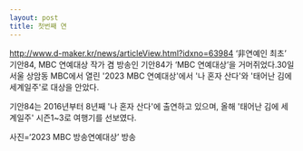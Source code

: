 ```yaml
---
layout: post
title: 첫번째 연
---
```

http://www.d-maker.kr/news/articleView.html?idxno=63984
‘非연예인 최초’ 기안84, MBC 연예대상
작가 겸 방송인 기안84가 ‘MBC 연예대상’을 거머쥐었다.30일 서울 상암동 MBC에서 열린 '2023 MBC 연예대상'에서
 '나 혼자 산다'와 '태어난 김에 세계일주'로 대상을 안았다. 

기안84는 2016년부터 8년째 '나 혼자 산다'에 출연하고 있으며, 올해  '태어난 김에 세계일주' 시즌1~3로 여행기를 선보였다.

 사진=‘2023 MBC 방송연예대상’ 방송
